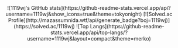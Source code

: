 

<!--
**1119wj/1119wj** is a ✨ _special_ ✨ repository because its `README.md` (this file) appears on your GitHub profile.

Here are some ideas to get you started:

- 🔭 I’m currently working on ...
- 🌱 I’m currently learning ...
- 👯 I’m looking to collaborate on ...
- 🤔 I’m looking for help with ...
- 💬 Ask me about ...
- 📫 How to reach me: ...
- 😄 Pronouns: ...
- ⚡ Fun fact: ...
-->
<div align="center">
![1119wj's GitHub stats](https://github-readme-stats.vercel.app/api?username=1119wj&show_icons=true&theme=tokyonight)  
[![Solved.ac Profile](http://mazassumnida.wtf/api/generate_badge?boj=1119wj)](https://solved.ac/1119wj)  
![Top Langs](https://github-readme-stats.vercel.app/api/top-langs/?username=1119wj&layout=compact&theme=merko)
</div>

